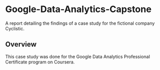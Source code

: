 # Google-Data-Analytics-Capstone
A report detailing the findings of a case study for the fictional company Cyclistic.

## Overview

This case study was done for the Google Data Analytics Professional Certificate program on Coursera. 
